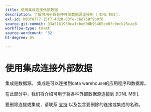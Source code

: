 ```yaml
---
title: 使用集成连接外部数据
description: 了解可用于将各种外部数据源连接到 [!DNL MBI].
exl-id: b80f6f77-15f7-4d20-83fe-c6d758f9b0f8
source-git-commit: 03a5161930cafcbe600b96465ee0fc0ecb25cae8
workflow-type: tm+mt
source-wordcount: '82'
ht-degree: 0%

---
```


# 使用集成连接外部数据

集成是数据源。 集成是可以连接到data warehouse的应用程序和数据库。

在此部分中，我们将介绍可用于将各种外部数据源连接到 [!DNL MBI].

要删除连接或集成，请联系 [支持](../../../guide-overview.md) 以及包含要删除的连接或集成的名称。
